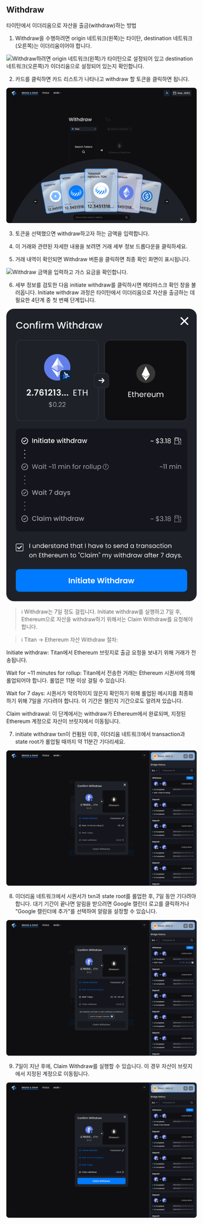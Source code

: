 ## Withdraw
타이탄에서 이더리움으로 자산을 출금(withdraw)하는 방법
1. Withdraw을 수행하려면 origin 네트워크(왼쪽)는 타이탄, destination 네트워크(오른쪽)는 이더리움이어야 합니다.

![Withdraw하려면 origin 네트워크(왼쪽)가 타이탄으로 설정되어 있고 destination 네트워크(오른쪽)가 이더리움으로 설정되어 있는지 확인합니다.](/image/withdraw01.avif "Withdraw하려면 origin 네트워크(왼쪽)가 타이탄으로 설정되어 있고 destination 네트워크(오른쪽)가 이더리움으로 설정되어 있는지 확인합니다.")

2. 카드를 클릭하면 카드 리스트가 나타나고 withdraw 할 토큰을 클릭하면 됩니다.

![토큰 리스트에서 withdraw할 토큰을 선택합니다.](/image/withdraw02.png "토큰 리스트에서 withdraw할 토큰을 선택합니다.")

3. 토큰을 선택했으면 withdraw하고자 하는 금액을 입력합니다.

4. 이 거래와 관련된 자세한 내용을 보려면 거래 세부 정보 드롭다운을 클릭하세요.

5. 거래 내역이 확인되면 Withdraw 버튼을 클릭하면 최종 확인 화면이 표시됩니다.

![Withdraw 금액을 입력하고 가스 요금을 확인합니다.](/image/withdraw03.avif "Withdraw 금액을 입력하고 가스 요금을 확인합니다.")

6. 세부 정보를 검토한 다음 initiate withdraw를 클릭하시면 메타마스크 확인 창을 불러옵니다. Initiate withdraw 과정은 타이탄에서 이더리움으로 자산을 출금하는 데 필요한 4단계 중 첫 번째 단계입니다.

![Withdraw 금액을 입력하고 가스 요금을 확인합니다.](/image/withdraw04.png "Withdraw 금액을 입력하고 가스 요금을 확인합니다.")

> ℹ️ Withdraw는 7일 정도 걸립니다. Initiate withdraw를 실행하고 7일 후, Ethereum으로 자산을 withdraw하기 위해서는 Claim Withdraw를 요청해야 합니다.

> ℹ️ Titan -> Ethereum 자산 Withdraw 절차:

Initiate withdraw: Titan에서 Ethereum 브릿지로 출금 요청을 보내기 위해 거래가 전송됩니다.

Wait for ~11 minutes for rollup: Titan에서 전송한 거래는 Ethereum 시퀀서에 의해 롤업되어야 합니다. 롤업은 11분 이상 걸릴 수 있습니다.

Wait for 7 days: 시퀀서가 악의적이지 않은지 확인하기 위해 롤업된 메시지를 최종화하기 위해 7일을 기다려야 합니다. 이 기간은 챌린지 기간으로도 알려져 있습니다.

Claim withdrawal: 이 단계에서는 withdraw가 Ethereum에서 완료되며, 지정된 Ethereum 계정으로 자산이 브릿지에서 이동됩니다.

7. initiate withdraw txn이 컨펌된 이후, 이더리움 네트워크에서 transaction과 state root가 롤업될 때까지 약 11분간 기다리세요.

![Withdraw 금액을 입력하고 가스 요금을 확인합니다.](/image/withdraw05.webp "Withdraw 금액을 입력하고 가스 요금을 확인합니다.")

8. 이더리움 네트워크에서 시퀀서가 txn과 state root를 롤업한 후, 7일 동안 기다려야 합니다. 대기 기간이 끝나면 알림을 받으려면 Google 캘린더 로고를 클릭하거나 "Google 캘린더에 추가"를 선택하여 알람을 설정할 수 있습니다.

![Withdraw 금액을 입력하고 가스 요금을 확인합니다.](/image/withdraw06.webp "Withdraw 금액을 입력하고 가스 요금을 확인합니다.")

9. 7일이 지난 후에, Claim Withdraw를 실행할 수 있습니다. 이 경우 자산이 브릿지에서 지정된 계정으로 이동됩니다.

![Withdraw 금액을 입력하고 가스 요금을 확인합니다.](/image/withdraw07.webp "Withdraw 금액을 입력하고 가스 요금을 확인합니다.")

